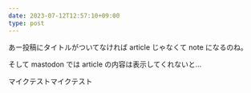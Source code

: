 ```yaml
---
date: 2023-07-12T12:57:10+09:00
type: post
---
```


あー投稿にタイトルがついてなければ article じゃなくて note になるのね。

そして mastodon では article の内容は表示してくれないと...

マイクテストマイクテスト
